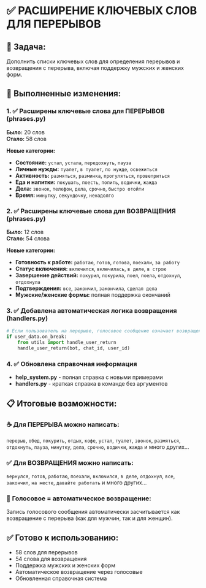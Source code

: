 # ✅ РАСШИРЕНИЕ КЛЮЧЕВЫХ СЛОВ ДЛЯ ПЕРЕРЫВОВ

## 🎯 Задача:
Дополнить списки ключевых слов для определения перерывов и возвращения с перерыва, включая поддержку мужских и женских форм.

## 🔧 Выполненные изменения:

### 1. ✅ Расширены ключевые слова для ПЕРЕРЫВОВ (phrases.py)
**Было:** 20 слов  
**Стало:** 58 слов

**Новые категории:**
- **Состояние:** `устал`, `устала`, `передохнуть`, `пауза`
- **Личные нужды:** `туалет`, `в туалет`, `по нужде`, `освежиться`
- **Активность:** `размяться`, `разминка`, `прогуляться`, `проветриться`
- **Еда и напитки:** `покушать`, `поесть`, `попить`, `водички`, `жажда`
- **Дела:** `звонок`, `телефон`, `дела`, `срочно`, `быстро отойти`
- **Время:** `минутку`, `секундочку`, `ненадолго`

### 2. ✅ Расширены ключевые слова для ВОЗВРАЩЕНИЯ (phrases.py)
**Было:** 12 слов  
**Стало:** 54 слова

**Новые категории:**
- **Готовность к работе:** `работаю`, `готов`, `готова`, `поехали`, `за работу`
- **Статус включения:** `включился`, `включилась`, `в деле`, `в строю`
- **Завершение действий:** `покурил`, `покурила`, `поел`, `поела`, `отдохнул`, `отдохнула`
- **Подтверждения:** `все`, `закончил`, `закончила`, `сделал дела`
- **Мужские/женские формы:** полная поддержка окончаний

### 3. ✅ Добавлена автоматическая логика возвращения (handlers.py)
```python
# Если пользователь на перерыве, голосовое сообщение означает возвращение
if user_data.on_break:
    from utils import handle_user_return
    handle_user_return(bot, chat_id, user_id)
```

### 4. ✅ Обновлена справочная информация
- **help_system.py** - полная справка с новыми примерами
- **handlers.py** - краткая справка в команде без аргументов

## 📋 Итоговые возможности:

### ☕️ **Для ПЕРЕРЫВА можно написать:**
`перерыв`, `обед`, `покурить`, `отдых`, `кофе`, `устал`, `туалет`, `звонок`, `размяться`, `отдохнуть`, `пауза`, `минутку`, `дела`, `срочно`, `водички`, `жажда` и много других...

### ✅ **Для ВОЗВРАЩЕНИЯ можно написать:**
`вернулся`, `готов`, `работаю`, `поехали`, `включился`, `в деле`, `отдохнул`, `все`, `закончил`, `на месте`, `давайте работать` и много других...

### 🎤 **Голосовое = автоматическое возвращение:**
Запись голосового сообщения автоматически засчитывается как возвращение с перерыва (как для мужчин, так и для женщин).

## ✅ Готово к использованию:
- 58 слов для перерывов
- 54 слова для возвращения  
- Поддержка мужских и женских форм
- Автоматическое возвращение через голосовые
- Обновленная справочная система

